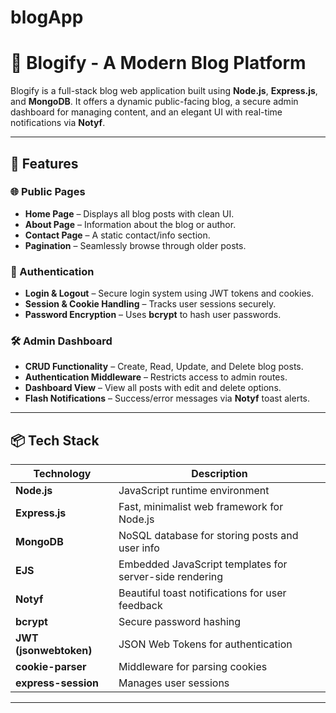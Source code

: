 # blogApp

# 📝 Blogify - A Modern Blog Platform

Blogify is a full-stack blog web application built using **Node.js**, **Express.js**, and **MongoDB**. It offers a dynamic public-facing blog, a secure admin dashboard for managing content, and an elegant UI with real-time notifications via **Notyf**.

---

## 🚀 Features

### 🌐 Public Pages

- **Home Page** – Displays all blog posts with clean UI.
- **About Page** – Information about the blog or author.
- **Contact Page** – A static contact/info section.
- **Pagination** – Seamlessly browse through older posts.

### 🔐 Authentication

- **Login & Logout** – Secure login system using JWT tokens and cookies.
- **Session & Cookie Handling** – Tracks user sessions securely.
- **Password Encryption** – Uses **bcrypt** to hash user passwords.

### 🛠️ Admin Dashboard

- **CRUD Functionality** – Create, Read, Update, and Delete blog posts.
- **Authentication Middleware** – Restricts access to admin routes.
- **Dashboard View** – View all posts with edit and delete options.
- **Flash Notifications** – Success/error messages via **Notyf** toast alerts.

---

## 📦 Tech Stack

| Technology             | Description                                             |
| ---------------------- | ------------------------------------------------------- |
| **Node.js**            | JavaScript runtime environment                          |
| **Express.js**         | Fast, minimalist web framework for Node.js              |
| **MongoDB**            | NoSQL database for storing posts and user info          |
| **EJS**                | Embedded JavaScript templates for server-side rendering |
| **Notyf**              | Beautiful toast notifications for user feedback         |
| **bcrypt**             | Secure password hashing                                 |
| **JWT (jsonwebtoken)** | JSON Web Tokens for authentication                      |
| **cookie-parser**      | Middleware for parsing cookies                          |
| **express-session**    | Manages user sessions                                   |

---
